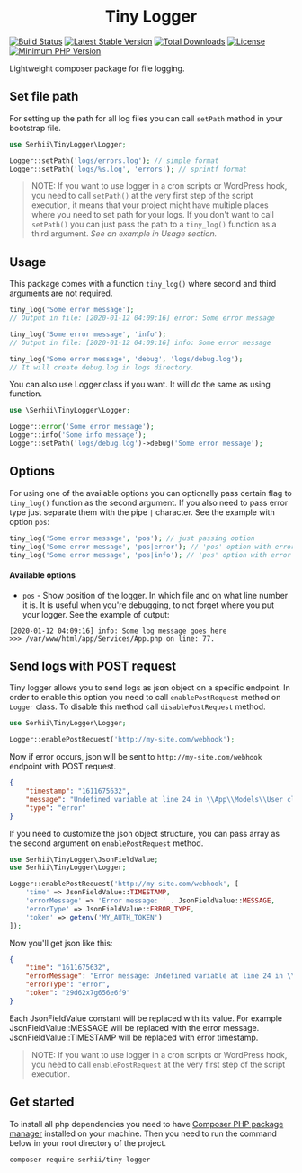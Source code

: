 <h1 align="center">Tiny Logger</h1>

[![Build Status](https://img.shields.io/endpoint.svg?url=https%3A%2F%2Factions-badge.atrox.dev%2FSerhiiCho%2Ftiny-logger%2Fbadge&style=flat)](https://actions-badge.atrox.dev/SerhiiCho/tiny-logger/goto)
[![Latest Stable Version](https://poser.pugx.org/serhii/tiny-logger/v/stable)](https://packagist.org/packages/serhii/tiny-logger)
[![Total Downloads](https://poser.pugx.org/serhii/tiny-logger/downloads)](https://packagist.org/packages/serhii/tiny-logger)
[![License](https://poser.pugx.org/serhii/tiny-logger/license)](https://packagist.org/packages/serhii/tiny-logger)
<a href="https://php.net/" rel="nofollow"><img src="https://img.shields.io/badge/php-%3E%3D%207.2-8892BF.svg" alt="Minimum PHP Version" style="max-width:100%;"></a>

Lightweight composer package for file logging.

## Set file path

For setting up the path for all log files you can call `setPath` method in your bootstrap file.

```php
use Serhii\TinyLogger\Logger;

Logger::setPath('logs/errors.log'); // simple format
Logger::setPath('logs/%s.log', 'errors'); // sprintf format
```

> NOTE: If you want to use logger in a cron scripts or WordPress hook, you need to call `setPath()` at the very first step of the script execution, it means that your project might have multiple places where you need to set path for your logs. If you don't want to call `setPath()` you can just pass the path to a `tiny_log()` function as a third argument. _See an example in Usage section._

## Usage

This package comes with a function `tiny_log()` where second and third arguments are not required.

```php
tiny_log('Some error message');
// Output in file: [2020-01-12 04:09:16] error: Some error message

tiny_log('Some error message', 'info');
// Output in file: [2020-01-12 04:09:16] info: Some error message

tiny_log('Some error message', 'debug', 'logs/debug.log');
// It will create debug.log in logs directory.
````

You can also use Logger class if you want. It will do the same as using function.

```php
use \Serhii\TinyLogger\Logger;

Logger::error('Some error message');
Logger::info('Some info message');
Logger::setPath('logs/debug.log')->debug('Some error message');
````

## Options

For using one of the available options you can optionally pass certain flag to `tiny_log()` function as the second argument. If you also need to pass error type just separate them with the pipe `|` character. See the example with option `pos`:

```php
tiny_log('Some error message', 'pos'); // just passing option
tiny_log('Some error message', 'pos|error'); // 'pos' option with error type 'error'
tiny_log('Some error message', 'pos|info'); // 'pos' option with error type 'info'
```

#### Available options

- `pos` - Show position of the logger. In which file and on what line number it is. It is useful when you're debugging, to not forget where you put your logger. See the example of output:

```text
[2020-01-12 04:09:16] info: Some log message goes here
>>> /var/www/html/app/Services/App.php on line: 77.
```

## Send logs with POST request

Tiny logger allows you to send logs as json object on a specific endpoint. In order to enable this option you need to call `enablePostRequest` method on `Logger` class. To disable this method call `disablePostRequest` method.

```php
use Serhii\TinyLogger\Logger;

Logger::enablePostRequest('http://my-site.com/webhook');
```

Now if error occurs, json will be sent to `http://my-site.com/webhook` endpoint with POST request.

```json
{
    "timestamp": "1611675632",
    "message": "Undefined variable at line 24 in \\App\\Models\\User class.",
    "type": "error"
}
```

If you need to customize the json object structure, you can pass array as the second argument on `enablePostRequest` method.

```php
use Serhii\TinyLogger\JsonFieldValue;
use Serhii\TinyLogger\Logger;

Logger::enablePostRequest('http://my-site.com/webhook', [
    'time' => JsonFieldValue::TIMESTAMP,
    'errorMessage' => 'Error message: ' . JsonFieldValue::MESSAGE,
    'errorType' => JsonFieldValue::ERROR_TYPE,
    'token' => getenv('MY_AUTH_TOKEN')
]);
```

Now you'll get json like this:

```json
{
    "time": "1611675632",
    "errorMessage": "Error message: Undefined variable at line 24 in \\App\\Models\\User class.",
    "errorType": "error",
    "token": "29d62x7g656e6f9"
}
```
Each JsonFieldValue constant will be replaced with its value. For example JsonFieldValue::MESSAGE will be replaced with the error message. JsonFieldValue::TIMESTAMP will be replaced with error timestamp.

> NOTE: If you want to use logger in a cron scripts or WordPress hook, you need to call `enablePostRequest` at the very first step of the script execution.

## Get started

To install all php dependencies you need to have [Composer PHP package manager](https://getcomposer.org) installed on your machine. Then you need to run the command below in your root directory of the project.

```bash
composer require serhii/tiny-logger
```
